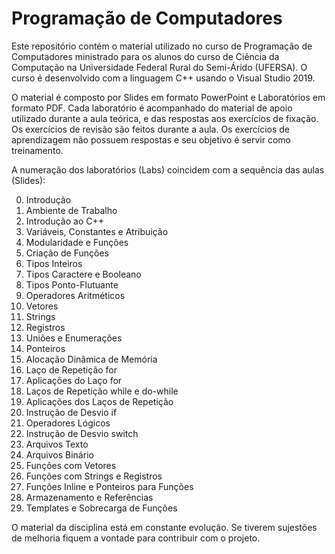 # Programação de Computadores

Este repositório contém o material utilizado no curso de Programação de Computadores ministrado para os alunos do curso de Ciência da Computação na Universidade Federal Rural do Semi-Árido (UFERSA). O curso é desenvolvido com a linguagem C++ usando o Visual Studio 2019.

O material é composto por Slides em formato PowerPoint e Laboratórios em formato PDF. Cada laboratório é acompanhado do material de apoio utilizado durante a aula teórica, e das respostas aos exercícios de fixação. Os exercícios de revisão são feitos durante a aula. Os exercícios de aprendizagem não possuem respostas e seu objetivo é servir como treinamento.

A numeração dos laboratórios (Labs) coincidem com a sequência das aulas (Slides): 

00. Introdução
01. Ambiente de Trabalho
02. Introdução ao C++
03. Variáveis, Constantes e Atribuição
04. Modularidade e Funções
05. Criação de Funções
06. Tipos Inteiros
07. Tipos Caractere e Booleano
08. Tipos Ponto-Flutuante
09. Operadores Aritméticos
10. Vetores
11. Strings
12. Registros
13. Uniões e Enumerações
14. Ponteiros
15. Alocação Dinâmica de Memória
16. Laço de Repetição for
17. Aplicações do Laço for
18. Laços de Repetição while e do-while
19. Aplicações dos Laços de Repetição
20. Instrução de Desvio if
21. Operadores Lógicos
22. Instrução de Desvio switch
23. Arquivos Texto
24. Arquivos Binário
25. Funções com Vetores
26. Funções com Strings e Registros
27. Funções Inline e Ponteiros para Funções
28. Armazenamento e Referências
29. Templates e Sobrecarga de Funções

O material da disciplina está em constante evolução. Se tiverem sujestões de melhoria fiquem a vontade para contribuir com o projeto.
